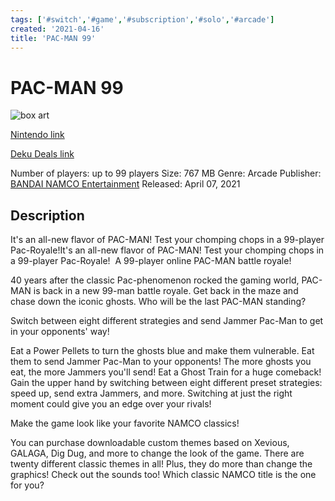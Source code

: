 ```yaml
---
tags: ['#switch','#game','#subscription','#solo','#arcade']
created: '2021-04-16'
title: 'PAC-MAN 99'
---
```

# PAC-MAN 99

![box art](https://assets.nintendo.com/image/upload/c_pad,f_auto,h_613,q_auto,w_1089/ncom/en_US/games/switch/p/pac-man-99-switch/hero?v=2021042716)

[Nintendo link](https://www.nintendo.com/games/detail/pac-man-99-switch/)

[Deku Deals link](https://www.dekudeals.com/items/pac-man-99)

Number of players: up to 99 players
Size: 767 MB
Genre: Arcade
Publisher: [BANDAI NAMCO Entertainment](https://www.dekudeals.com/games?include[collection]=true&filter[publisher]=BANDAI+NAMCO+Entertainment)
Released: April 07, 2021

## Description

It's an all-new flavor of PAC-MAN! Test your chomping chops in a 99-player Pac-Royale!It's an all-new flavor of PAC-MAN! Test your chomping chops in a 99-player Pac-Royale!
 A 99-player online PAC-MAN battle royale!

40 years after the classic Pac-phenomenon rocked the gaming world, PAC-MAN is back in a new 99-man battle royale. Get back in the maze and chase down the iconic ghosts. Who will be the last PAC-MAN standing?

Switch between eight different strategies and send Jammer Pac-Man to get in your opponents' way!

Eat a Power Pellets to turn the ghosts blue and make them vulnerable. Eat them to send Jammer Pac-Man to your opponents! The more ghosts you eat, the more Jammers you'll send!
Eat a Ghost Train for a huge comeback!
Gain the upper hand by switching between eight different preset strategies: speed up, send extra Jammers, and more. Switching at just the right moment could give you an edge over your rivals!

Make the game look like your favorite NAMCO classics!

You can purchase downloadable custom themes based on Xevious, GALAGA, Dig Dug, and more to change the look of the game.
There are twenty different classic themes in all! Plus, they do more than change the graphics! Check out the sounds too!
Which classic NAMCO title is the one for you?

